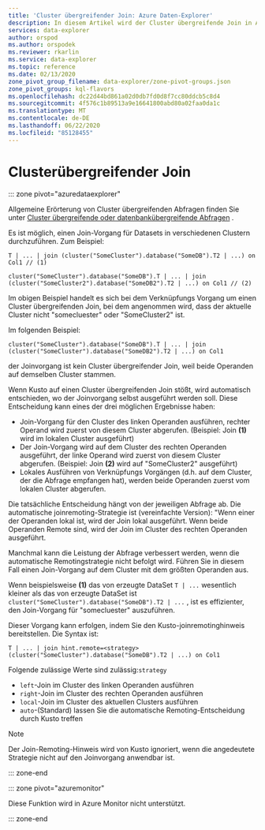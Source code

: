 ```yaml
---
title: 'Cluster übergreifender Join: Azure Daten-Explorer'
description: In diesem Artikel wird der Cluster übergreifende Join in Azure Daten-Explorer beschrieben.
services: data-explorer
author: orspod
ms.author: orspodek
ms.reviewer: rkarlin
ms.service: data-explorer
ms.topic: reference
ms.date: 02/13/2020
zone_pivot_group_filename: data-explorer/zone-pivot-groups.json
zone_pivot_groups: kql-flavors
ms.openlocfilehash: dc22d44bd861a02d0db7fd0d8f7cc80ddcb5c8d4
ms.sourcegitcommit: 4f576c1b89513a9e16641800abd80a02faa0da1c
ms.translationtype: MT
ms.contentlocale: de-DE
ms.lasthandoff: 06/22/2020
ms.locfileid: "85128455"
---
```

# <a name="cross-cluster-join"></a>Clusterübergreifender Join

::: zone pivot="azuredataexplorer"

Allgemeine Erörterung von Cluster übergreifenden Abfragen finden Sie unter [Cluster übergreifende oder datenbankübergreifende Abfragen](cross-cluster-or-database-queries.md) .

Es ist möglich, einen Join-Vorgang für Datasets in verschiedenen Clustern durchzuführen. Zum Beispiel:

```kusto
T | ... | join (cluster("SomeCluster").database("SomeDB").T2 | ...) on Col1 // (1)

cluster("SomeCluster").database("SomeDB").T | ... | join (cluster("SomeCluster2").database("SomeDB2").T2 | ...) on Col1 // (2)
```

Im obigen Beispiel handelt es sich bei dem Verknüpfungs Vorgang um einen Cluster übergreifenden Join, bei dem angenommen wird, dass der aktuelle Cluster nicht "somecluester" oder "SomeCluster2" ist.

Im folgenden Beispiel:

```kusto
cluster("SomeCluster").database("SomeDB").T | ... | join (cluster("SomeCluster").database("SomeDB2").T2 | ...) on Col1 
```

der Joinvorgang ist kein Cluster übergreifender Join, weil beide Operanden auf demselben Cluster stammen.

Wenn Kusto auf einen Cluster übergreifenden Join stößt, wird automatisch entschieden, wo der Joinvorgang selbst ausgeführt werden soll. Diese Entscheidung kann eines der drei möglichen Ergebnisse haben:

* Join-Vorgang für den Cluster des linken Operanden ausführen, rechter Operand wird zuerst von diesem Cluster abgerufen. (Beispiel: Join **(1)** wird im lokalen Cluster ausgeführt)
* Der Join-Vorgang wird auf dem Cluster des rechten Operanden ausgeführt, der linke Operand wird zuerst von diesem Cluster abgerufen. (Beispiel: Join **(2)** wird auf "SomeCluster2" ausgeführt)
* Lokales Ausführen von Verknüpfungs Vorgängen (d.h. auf dem Cluster, der die Abfrage empfangen hat), werden beide Operanden zuerst vom lokalen Cluster abgerufen.

Die tatsächliche Entscheidung hängt von der jeweiligen Abfrage ab. Die automatische joinremoting-Strategie ist (vereinfachte Version): "Wenn einer der Operanden lokal ist, wird der Join lokal ausgeführt. Wenn beide Operanden Remote sind, wird der Join im Cluster des rechten Operanden ausgeführt.

Manchmal kann die Leistung der Abfrage verbessert werden, wenn die automatische Remotingstrategie nicht befolgt wird. Führen Sie in diesem Fall einen Join-Vorgang auf dem Cluster mit dem größten Operanden aus.

Wenn beispielsweise **(1)** das von erzeugte DataSet `T | ...` wesentlich kleiner als das von erzeugte DataSet ist `cluster("SomeCluster").database("SomeDB").T2 | ...` , ist es effizienter, den Join-Vorgang für "somecluester" auszuführen.

Dieser Vorgang kann erfolgen, indem Sie den Kusto-joinremotinghinweis bereitstellen. Die Syntax ist:

```kusto
T | ... | join hint.remote=<strategy> (cluster("SomeCluster").database("SomeDB").T2 | ...) on Col1
```

Folgende zulässige Werte sind zulässig:`strategy`
* `left`-Join im Cluster des linken Operanden ausführen 
* `right`-Join im Cluster des rechten Operanden ausführen
* `local`-Join im Cluster des aktuellen Clusters ausführen
* `auto`-(Standard) lassen Sie die automatische Remoting-Entscheidung durch Kusto treffen

> [!Note]
> Der Join-Remoting-Hinweis wird von Kusto ignoriert, wenn die angedeutete Strategie nicht auf den Joinvorgang anwendbar ist.

::: zone-end

::: zone pivot="azuremonitor"

Diese Funktion wird in Azure Monitor nicht unterstützt.

::: zone-end
